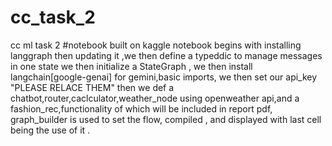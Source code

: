 # cc_task_2
cc ml task 2
#notebook built on kaggle
notebook begins with installing langgraph then updating it ,we then define a typeddic to manage messages in one state 
we then initialize a StateGraph , we then install langchain[google-genai] for gemini,basic imports, we then set our api_key
"PLEASE RELACE THEM" then we def a chatbot,router,caclculator,weather_node using openweather api,and a fashion_rec,functionality of which will be included in report pdf, graph_builder is used to set the flow, compiled , and displayed with last cell being the use of it .
